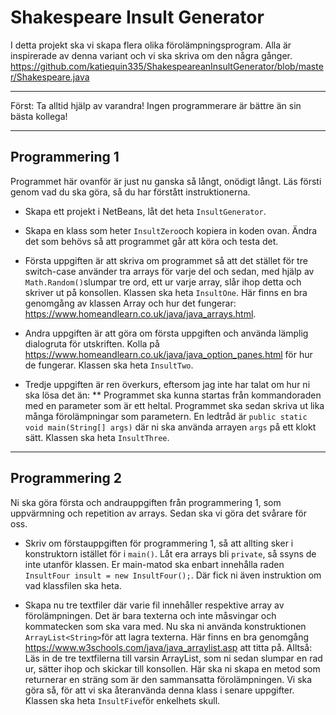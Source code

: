 Shakespeare Insult Generator
===========
I detta projekt ska vi skapa flera olika förolämpningsprogram. Alla är inspirerade av denna variant och vi ska skriva om den några gånger.
https://github.com/katiequin335/ShakespeareanInsultGenerator/blob/master/Shakespeare.java
____________
Först: Ta alltid hjälp av varandra! Ingen programmerare är bättre än sin bästa kollega!
___________
Programmering 1
-----
Programmet här ovanför är just nu ganska så långt, onödigt långt. Läs försti genom vad du ska göra, så du har förstått instruktionerna. 
* Skapa ett projekt i NetBeans, låt det heta ``InsultGenerator``.
* Skapa en klass som heter ``InsultZero``och kopiera in koden ovan. Ändra det som behövs så att programmet går att köra och testa det.

* Första uppgiften är att skriva om programmet så att det stället för tre switch-case använder tra arrays för varje del och sedan, med hjälp av ```Math.Random()```slumpar tre ord, ett ur varje array, slår ihop detta och skriver ut på konsollen. Klassen ska heta ``InsultOne``. Här finns en bra genomgång av klassen Array och hur det fungerar: https://www.homeandlearn.co.uk/java/java_arrays.html.

* Andra uppgiften är att göra om första uppgiften och använda lämplig dialogruta för utskriften. Kolla på https://www.homeandlearn.co.uk/java/java_option_panes.html för hur de fungerar. Klassen ska heta ``InsultTwo``.
* Tredje uppgiften är ren överkurs, eftersom jag inte har talat om hur ni ska lösa det än:
** Programmet ska kunna startas från kommandoraden med en parameter som är ett heltal. Programmet ska sedan skriva ut lika många förolämpningar som parametern.
En ledtråd är ``public static void main(String[] args)`` där ni ska använda arrayen ``args`` på ett klokt sätt. Klassen ska heta ``InsultThree``.
________
Programmering 2
--------
Ni ska göra första och andrauppgiften från programmering 1, som uppvärmning och repetition av arrays. Sedan ska vi göra det svårare för oss.
* Skriv om förstauppgiften för programmering 1, så att allting sker i konstruktorn istället för i ``main()``. Låt era arrays bli ``private``, så ssyns de inte utanför klassen. Er main-matod ska enbart innehålla raden ``InsultFour insult = new InsultFour();``. Där fick ni även instruktion om vad klassfilen ska heta.

* Skapa nu tre textfiler där varie fil innehåller respektive array av förolämpningen. Det är bara texterna och inte måsvingar och kommatecken som ska vara med. Nu ska ni använda konstruktionen ``ArrayList<String>``för att lagra texterna. Här finns en bra genomgång https://www.w3schools.com/java/java_arraylist.asp att titta på. 
Alltså: Läs in de tre textfilerna till varsin ArrayList, som ni sedan slumpar en rad ur, sätter ihop och skickar till konsollen.
Här ska ni skapa en metod som returnerar en sträng som är den sammansatta förolämpningen. Vi ska göra så, för att vi ska återanvända denna klass i senare uppgifter. Klassen ska heta ``InsultFive``för enkelhets skull.
